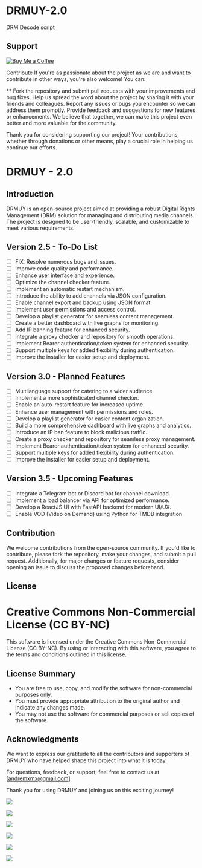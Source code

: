 # DRMUY-2.0
DRM Decode script 

## Support

[![Buy Me a Coffee](https://img.shields.io/badge/Donate-Buy%20Me%20a%20Coffee-orange.svg)](https://www.buymeacoffee.com/andremxmxj)

Contribute
If you're as passionate about the project as we are and want to contribute in other ways, you're also welcome! You can:

**
Fork the repository and submit pull requests with your improvements and bug fixes.
Help us spread the word about the project by sharing it with your friends and colleagues.
Report any issues or bugs you encounter so we can address them promptly.
Provide feedback and suggestions for new features or enhancements.
We believe that together, we can make this project even better and more valuable for the community.

Thank you for considering supporting our project! Your contributions, whether through donations or other means, play a crucial role in helping us continue our efforts.

# DRMUY - 2.0

## Introduction

DRMUY is an open-source project aimed at providing a robust Digital Rights Management (DRM) solution for managing and distributing media channels. The project is designed to be user-friendly, scalable, and customizable to meet various requirements.

## Version 2.5 - To-Do List

- [ ] FIX: Resolve numerous bugs and issues.
- [ ] Improve code quality and performance.
- [ ] Enhance user interface and experience.
- [ ] Optimize the channel checker feature.
- [ ] Implement an automatic restart mechanism.
- [ ] Introduce the ability to add channels via JSON configuration.
- [ ] Enable channel export and backup using JSON format.
- [ ] Implement user permissions and access control.
- [ ] Develop a playlist generator for seamless content management.
- [ ] Create a better dashboard with live graphs for monitoring.
- [ ] Add IP banning feature for enhanced security.
- [ ] Integrate a proxy checker and repository for smooth operations.
- [ ] Implement Bearer authentication/token system for enhanced security.
- [ ] Support multiple keys for added flexibility during authentication.
- [ ] Improve the installer for easier setup and deployment.

## Version 3.0 - Planned Features

- [ ] Multilanguage support for catering to a wider audience.
- [ ] Implement a more sophisticated channel checker.
- [ ] Enable an auto-restart feature for increased uptime.
- [ ] Enhance user management with permissions and roles.
- [ ] Develop a playlist generator for easier content organization.
- [ ] Build a more comprehensive dashboard with live graphs and analytics.
- [ ] Introduce an IP ban feature to block malicious traffic.
- [ ] Create a proxy checker and repository for seamless proxy management.
- [ ] Implement Bearer authentication/token system for enhanced security.
- [ ] Support multiple keys for added flexibility during authentication.
- [ ] Improve the installer for easier setup and deployment.

## Version 3.5 - Upcoming Features

- [ ] Integrate a Telegram bot or Discord bot for channel download.
- [ ] Implement a load balancer via API for optimized performance.
- [ ] Develop a ReactJS UI with FastAPI backend for modern UI/UX.
- [ ] Enable VOD (Video on Demand) using Python for TMDB integration.

## Contribution

We welcome contributions from the open-source community. If you'd like to contribute, please fork the repository, make your changes, and submit a pull request. Additionally, for major changes or feature requests, consider opening an issue to discuss the proposed changes beforehand.

## License

# Creative Commons Non-Commercial License (CC BY-NC)

This software is licensed under the Creative Commons Non-Commercial License (CC BY-NC). By using or interacting with this software, you agree to the terms and conditions outlined in this license.

## License Summary

- You are free to use, copy, and modify the software for non-commercial purposes only.
- You must provide appropriate attribution to the original author and indicate any changes made.
- You may not use the software for commercial purposes or sell copies of the software.


## Acknowledgments

We want to express our gratitude to all the contributors and supporters of DRMUY who have helped shape this project into what it is today.

For questions, feedback, or support, feel free to contact us at [andremxmx@gmail.com]

Thank you for using DRMUY and joining us on this exciting journey!

![](https://raw.githubusercontent.com/andremxmx/DRMUY-2.0/main/img/edit.png)

![](https://raw.githubusercontent.com/andremxmx/DRMUY-2.0/main/img/ch.png)

![](https://raw.githubusercontent.com/andremxmx/DRMUY-2.0/main/img/add.png)

![](https://raw.githubusercontent.com/andremxmx/DRMUY-2.0/main/img/prof.png)

![](https://raw.githubusercontent.com/andremxmx/DRMUY-2.0/main/img/user.png)

![](https://raw.githubusercontent.com/andremxmx/DRMUY-2.0/main/img/vid.png)
